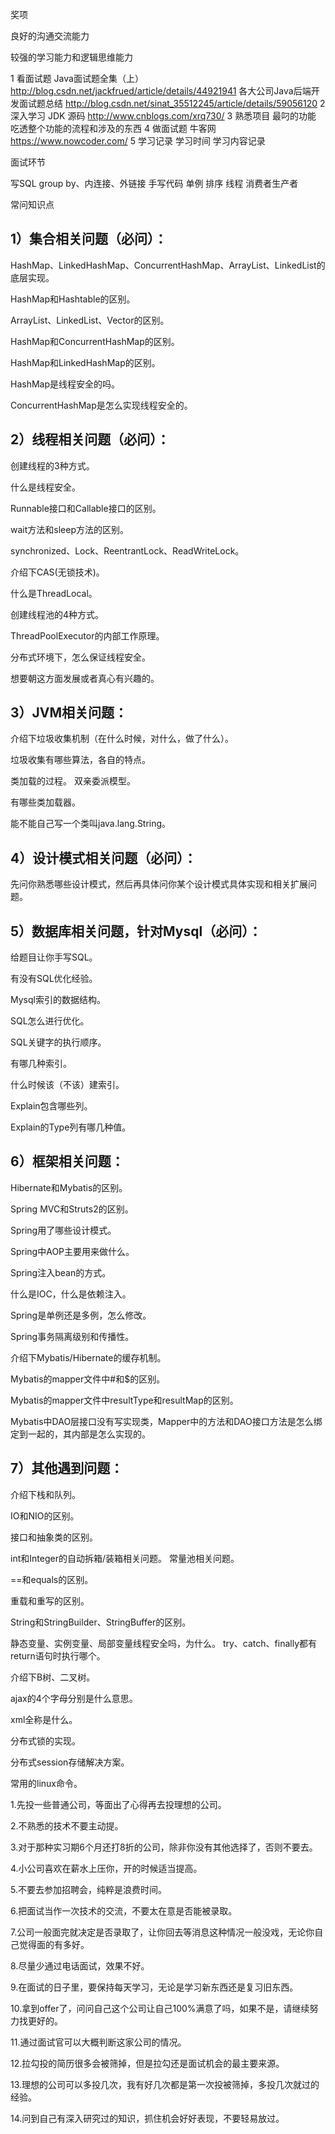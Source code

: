 奖项

良好的沟通交流能力

较强的学习能力和逻辑思维能力

1 看面试题
Java面试题全集（上）http://blog.csdn.net/jackfrued/article/details/44921941
各大公司Java后端开发面试题总结 http://blog.csdn.net/sinat_35512245/article/details/59056120
2 深入学习
JDK 源码  http://www.cnblogs.com/xrq730/
3 熟悉项目
最叼的功能 吃透整个功能的流程和涉及的东西
4 做面试题
牛客网  https://www.nowcoder.com/
5 学习记录
学习时间 学习内容记录

面试环节

写SQL
	group by、内连接、外链接
手写代码
	单例 排序 线程 消费者生产者

常问知识点
## 1）集合相关问题（必问）：

HashMap、LinkedHashMap、ConcurrentHashMap、ArrayList、LinkedList的底层实现。

HashMap和Hashtable的区别。

ArrayList、LinkedList、Vector的区别。

HashMap和ConcurrentHashMap的区别。

HashMap和LinkedHashMap的区别。

HashMap是线程安全的吗。

ConcurrentHashMap是怎么实现线程安全的。

## 2）线程相关问题（必问）：

创建线程的3种方式。

什么是线程安全。

Runnable接口和Callable接口的区别。

wait方法和sleep方法的区别。

synchronized、Lock、ReentrantLock、ReadWriteLock。

介绍下CAS(无锁技术)。

什么是ThreadLocal。

创建线程池的4种方式。

ThreadPoolExecutor的内部工作原理。

分布式环境下，怎么保证线程安全。

想要朝这方面发展或者真心有兴趣的。

## 3）JVM相关问题：

介绍下垃圾收集机制（在什么时候，对什么，做了什么）。

垃圾收集有哪些算法，各自的特点。

类加载的过程。 双亲委派模型。

有哪些类加载器。

能不能自己写一个类叫java.lang.String。

## 4）设计模式相关问题（必问）：

先问你熟悉哪些设计模式，然后再具体问你某个设计模式具体实现和相关扩展问题。

## 5）数据库相关问题，针对Mysql（必问）：

给题目让你手写SQL。

有没有SQL优化经验。

Mysql索引的数据结构。

SQL怎么进行优化。

SQL关键字的执行顺序。

有哪几种索引。

什么时候该（不该）建索引。

Explain包含哪些列。

Explain的Type列有哪几种值。

## 6）框架相关问题：

Hibernate和Mybatis的区别。

Spring MVC和Struts2的区别。

Spring用了哪些设计模式。

Spring中AOP主要用来做什么。

Spring注入bean的方式。

什么是IOC，什么是依赖注入。

Spring是单例还是多例，怎么修改。

Spring事务隔离级别和传播性。

介绍下Mybatis/Hibernate的缓存机制。

Mybatis的mapper文件中#和$的区别。

Mybatis的mapper文件中resultType和resultMap的区别。

Mybatis中DAO层接口没有写实现类，Mapper中的方法和DAO接口方法是怎么绑定到一起的，其内部是怎么实现的。



## 7）其他遇到问题：

介绍下栈和队列。

IO和NIO的区别。

接口和抽象类的区别。

int和Integer的自动拆箱/装箱相关问题。 常量池相关问题。

==和equals的区别。

重载和重写的区别。

String和StringBuilder、StringBuffer的区别。

静态变量、实例变量、局部变量线程安全吗，为什么。 try、catch、finally都有return语句时执行哪个。

介绍下B树、二叉树。

ajax的4个字母分别是什么意思。

xml全称是什么。

分布式锁的实现。

分布式session存储解决方案。

常用的linux命令。



1.先投一些普通公司，等面出了心得再去投理想的公司。

2.不熟悉的技术不要主动提。

3.对于那种实习期6个月还打8折的公司，除非你没有其他选择了，否则不要去。

4.小公司喜欢在薪水上压你，开的时候适当提高。

5.不要去参加招聘会，纯粹是浪费时间。

6.把面试当作一次技术的交流，不要太在意是否能被录取。

7.公司一般面完就决定是否录取了，让你回去等消息这种情况一般没戏，无论你自己觉得面的有多好。

8.尽量少通过电话面试，效果不好。

9.在面试的日子里，要保持每天学习，无论是学习新东西还是复习旧东西。

10.拿到offer了，问问自己这个公司让自己100%满意了吗，如果不是，请继续努力找更好的。

11.通过面试官可以大概判断这家公司的情况。

12.拉勾投的简历很多会被筛掉，但是拉勾还是面试机会的最主要来源。

13.理想的公司可以多投几次，我有好几次都是第一次投被筛掉，多投几次就过的经验。

14.问到自己有深入研究过的知识，抓住机会好好表现，不要轻易放过。
